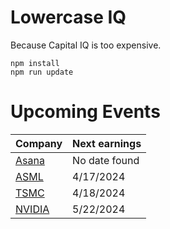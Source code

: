 # Lowercase IQ

Because Capital IQ is too expensive.

```
npm install
npm run update
```

# Upcoming Events

Company | Next earnings
--- | ---
[Asana](https://investors.asana.com/events-and-presentations/) | No date found
[ASML](https://www.asml.com/en/investors/financial-calendar) | 4/17/2024
[TSMC](https://investor.tsmc.com/english/financial-calendar) | 4/18/2024
[NVIDIA](https://investor.nvidia.com/events-and-presentations/events-and-presentations/) | 5/22/2024